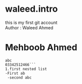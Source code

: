 # waleed.intro
this is my first git account
<br>
Author : Waleed Ahmed
# Mehboob Ahmed
```my name is Waleed
abc
03342512466```
1.first nested list
-First ab
 -second abc

